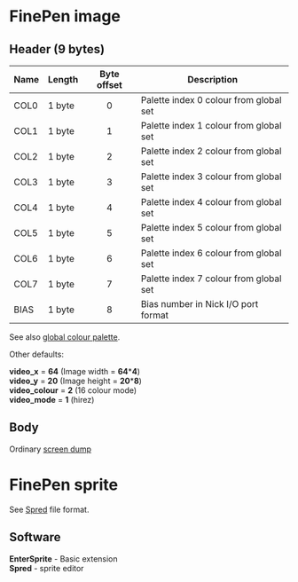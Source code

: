 # FinePen image

## Header (9 bytes)

| Name | Length | Byte offset | Description                            |
| ---- | ------ |:-----------:| -------------------------------------- |
| COL0 | 1 byte |      0      | Palette index 0 colour from global set |
| COL1 | 1 byte |      1      | Palette index 1 colour from global set |
| COL2 | 1 byte |      2      | Palette index 2 colour from global set |
| COL3 | 1 byte |      3      | Palette index 3 colour from global set |
| COL4 | 1 byte |      4      | Palette index 4 colour from global set |
| COL5 | 1 byte |      5      | Palette index 5 colour from global set |
| COL6 | 1 byte |      6      | Palette index 6 colour from global set |
| COL7 | 1 byte |      7      | Palette index 7 colour from global set |
| BIAS | 1 byte |      8      | Bias number in Nick I/O port format    |

See also [global colour palette](http://ep.lgb.hu/colors.html).

Other defaults:

**video_x** = **64** (Image width = **64**\***4**)  
**video_y** = **20** (Image height = **20**\***8**)  
**video_colour** = **2** (16 colour mode)  
**video_mode** = **1** (hirez)  

## Body

Ordinary [screen dump](fmt_img-screen.md)

# FinePen sprite

See [Spred](fmt_img-spred.md) file format.  

## Software

**EnterSprite** - Basic extension  
**Spred** - sprite editor